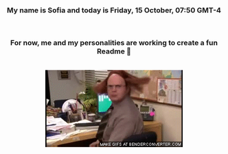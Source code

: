 


<div align="center">
<h3 >My name is Sofia and today is Friday, 15 October, 07:50 GMT-4</h3><br>
<h3 >For now, me and my personalities are working to create a fun Readme 👋
</h3><br>
<img src='img/dwight.gif' alt='working...'/>
</div>
